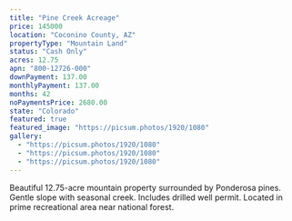 ```yaml
---
title: "Pine Creek Acreage"
price: 145000
location: "Coconino County, AZ"
propertyType: "Mountain Land"
status: "Cash Only"
acres: 12.75
apn: "800-12726-000"
downPayment: 137.00
monthlyPayment: 137.00
months: 42
noPaymentsPrice: 2680.00
state: "Colorado"
featured: true
featured_image: "https://picsum.photos/1920/1080"
gallery:
  - "https://picsum.photos/1920/1080"
  - "https://picsum.photos/1920/1080"
  - "https://picsum.photos/1920/1080"
---
```


Beautiful 12.75-acre mountain property surrounded by Ponderosa pines. Gentle slope with seasonal creek. Includes drilled well permit. Located in prime recreational area near national forest.
